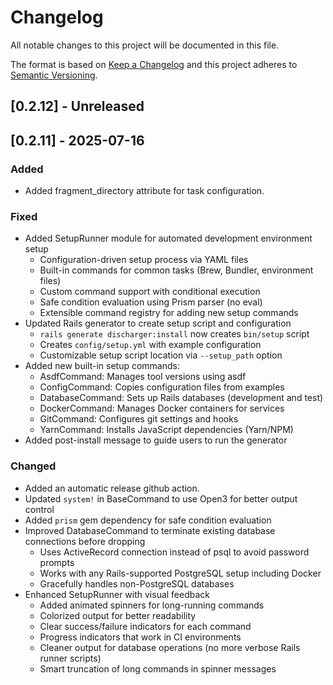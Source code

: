 # Changelog

All notable changes to this project will be documented in this file.

The format is based on [Keep a Changelog](http://keepachangelog.com/)
and this project adheres to [Semantic Versioning](http://semver.org/).

## [0.2.12] - Unreleased

## [0.2.11] - 2025-07-16

### Added

- Added fragment_directory attribute for task configuration.

### Fixed

- Added SetupRunner module for automated development environment setup
  - Configuration-driven setup process via YAML files
  - Built-in commands for common tasks (Brew, Bundler, environment files)
  - Custom command support with conditional execution
  - Safe condition evaluation using Prism parser (no eval)
  - Extensible command registry for adding new setup commands
- Updated Rails generator to create setup script and configuration
  - `rails generate discharger:install` now creates `bin/setup` script
  - Creates `config/setup.yml` with example configuration
  - Customizable setup script location via `--setup_path` option
- Added new built-in setup commands:
  - AsdfCommand: Manages tool versions using asdf
  - ConfigCommand: Copies configuration files from examples
  - DatabaseCommand: Sets up Rails databases (development and test)
  - DockerCommand: Manages Docker containers for services
  - GitCommand: Configures git settings and hooks
  - YarnCommand: Installs JavaScript dependencies (Yarn/NPM)
- Added post-install message to guide users to run the generator

### Changed

- Added an automatic release github action.
- Updated `system!` in BaseCommand to use Open3 for better output control
- Added `prism` gem dependency for safe condition evaluation
- Improved DatabaseCommand to terminate existing database connections before dropping
  - Uses ActiveRecord connection instead of psql to avoid password prompts
  - Works with any Rails-supported PostgreSQL setup including Docker
  - Gracefully handles non-PostgreSQL databases
- Enhanced SetupRunner with visual feedback
  - Added animated spinners for long-running commands
  - Colorized output for better readability
  - Clear success/failure indicators for each command
  - Progress indicators that work in CI environments
  - Cleaner output for database operations (no more verbose Rails runner scripts)
  - Smart truncation of long commands in spinner messages
